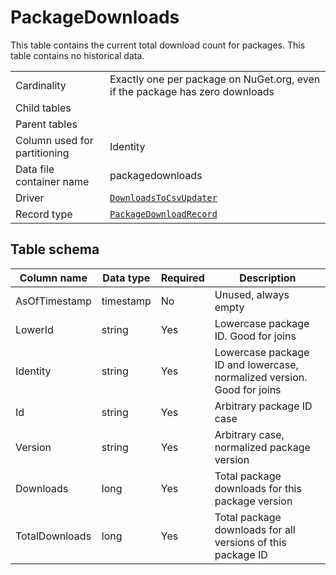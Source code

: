 # PackageDownloads

This table contains the current total download count for packages. This table contains no historical data.

|                              |                                                                                                             |
| ---------------------------- | ----------------------------------------------------------------------------------------------------------- |
| Cardinality                  | Exactly one per package on NuGet.org, even if the package has zero downloads                                |
| Child tables                 |                                                                                                             |
| Parent tables                |                                                                                                             |
| Column used for partitioning | Identity                                                                                                    |
| Data file container name     | packagedownloads                                                                                            |
| Driver                       | [`DownloadsToCsvUpdater`](../../src/Worker.Logic/MessageProcessors/DownloadsToCsv/DownloadsToCsvUpdater.cs) |
| Record type                  | [`PackageDownloadRecord`](../../src/Worker.Logic/MessageProcessors/DownloadsToCsv/PackageDownloadRecord.cs) |

## Table schema

| Column name    | Data type | Required | Description                                                            |
| -------------- | --------- | -------- | ---------------------------------------------------------------------- |
| AsOfTimestamp  | timestamp | No       | Unused, always empty                                                   |
| LowerId        | string    | Yes      | Lowercase package ID. Good for joins                                   |
| Identity       | string    | Yes      | Lowercase package ID and lowercase, normalized version. Good for joins |
| Id             | string    | Yes      | Arbitrary package ID case                                              |
| Version        | string    | Yes      | Arbitrary case, normalized package version                             |
| Downloads      | long      | Yes      | Total package downloads for this package version                       |
| TotalDownloads | long      | Yes      | Total package downloads for all versions of this package ID            |
